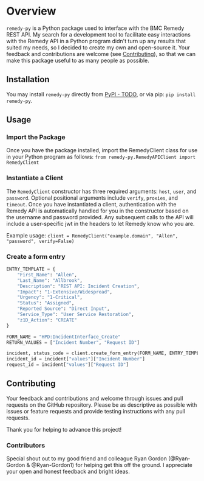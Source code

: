 # Overview
`remedy-py` is a Python package used to interface with the BMC Remedy REST API.
My search for a development tool to facilitate easy interactions with the Remedy API
in a Python program didn't turn up any results that suited my needs, so I decided to create
my own and open-source it. Your feedback and contributions are welcome (see [Contributing](#Contributing)), so
that we can make this package useful to as many people as possible.

## Installation
You may install `remedy-py` directly from [PyPI - TODO](pypi.org), or via pip:
`pip install remedy-py`. 

## Usage

### Import the Package
Once you have the package installed, import the RemedyClient class for use in your Python program as follows:
`from remedy-py.RemedyAPIClient import RemedyClient`

### Instantiate a Client
The `RemedyClient` constructor has three required arguments: `host`, `user`, and `password`.
Optional positional arguments include `verify`, `proxies`, and `timeout`.
Once you have instantiated a client, authentication with the Remedy API
is automatically handled for you in the constructor based on the username 
and password provided. Any subsequent calls to the API will include a user-specific
jwt in the headers to let Remedy know who you are.

Example usage:
`client = RemedyClient("example.domain", "Allen", "password", verify=False)`

### Create a form entry
```python
ENTRY_TEMPLATE = {
    "First_Name": "Allen",
    "Last_Name": "Allbrook",
    "Description": "REST API: Incident Creation",
    "Impact": "1-Extensive/Widespread",
    "Urgency": "1-Critical",
    "Status": "Assigned",
    "Reported Source": "Direct Input",
    "Service_Type": "User Service Restoration",
    "z1D_Action": "CREATE"
}

FORM_NAME = "HPD:IncidentInterface_Create"
RETURN_VALUES = ["Incident Number", "Request ID"]

incident, status_code = client.create_form_entry(FORM_NAME, ENTRY_TEMPLATE, RETURN_VALUES)
incident_id = incident["values"]["Incident Number"]
request_id = incident["values"]["Request ID"]
```

## Contributing
Your feedback and contributions and welcome through issues and pull requests on the GitHub repository.
Please be as descriptive as possible with issues or feature requests and provide testing instructions
with any pull requests.

Thank you for helping to advance this project!

### Contributors
Special shout out to my good friend and colleague Ryan Gordon (@Ryan-Gordon & @Ryan-Gordon1)
for helping get this off the ground. I appreciate your open and honest feedback and bright ideas.
